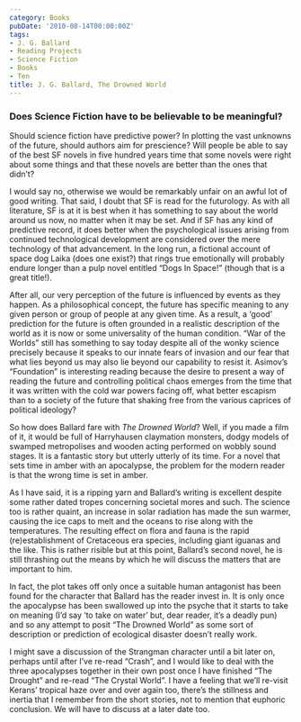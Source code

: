 ```yaml
---
category: Books
pubDate: '2010-08-14T00:00:00Z'
tags:
- J. G. Ballard
- Reading Projects
- Science Fiction
- Books
- Ten
title: J. G. Ballard, The Drowned World
---
```

### Does Science Fiction have to be believable to be meaningful?

Should science fiction have predictive power? In plotting the vast unknowns of the future, should authors aim for prescience? Will people be able to say of the best SF novels in five hundred years time that some novels were right about some things and that these novels are better than the ones that didn’t?

I would say no, otherwise we would be remarkably unfair on an awful lot of good writing. That said, I doubt that SF is read for the futurology. As with all literature, SF is at it is best when it has something to say about the world around us now, no matter when it may be set. And if SF has any kind of predictive record, it does better when the psychological issues arising from continued technological development are considered over the mere technology of that advancement. In the long run, a fictional account of space dog Laika (does one exist?) that rings true emotionally will probably endure longer than a pulp novel entitled “Dogs In Space!” (though that is a great title!).

After all, our very perception of the future is influenced by events as they happen. As a philosophical concept, the future has specific meaning to any given person or group of people at any given time. As a result, a ‘good’ prediction for the future is often grounded in a realistic description of the world as it is now or some universality of the human condition. “War of the Worlds” still has something to say today despite all of the wonky science precisely because it speaks to our innate fears of invasion and our fear that what lies beyond us may also lie beyond our capability to resist it. Asimov’s “Foundation” is interesting reading because the desire to present a way of reading the future and controlling political chaos emerges from the time that it was written with the cold war powers facing off, what better escapism than to a society of the future that shaking free from the various caprices of political ideology?

So how does Ballard fare with _The Drowned World_? Well, if you made a film of it, it would be full of Harryhausen claymation monsters, dodgy models of swamped metropolises and wooden acting performed on wobbly sound stages. It is a fantastic story but utterly utterly of its time. For a novel that sets time in amber with an apocalypse, the problem for the modern reader is that the wrong time is set in amber.

As I have said, it is a ripping yarn and Ballard’s writing is excellent despite some rather dated tropes concerning societal mores and such. The science too is rather quaint, an increase in solar radiation has made the sun warmer, causing the ice caps to melt and the oceans to rise along with the temperatures. The resulting effect on flora and fauna is the rapid (re)establishment of Cretaceous era species, including giant iguanas and the like. This is rather risible but at this point, Ballard’s second novel, he is still thrashing out the means by which he will discuss the matters that are important to him.

In fact, the plot takes off only once a suitable human antagonist has been found for the character that Ballard has the reader invest in. It is only once the apocalypse has been swallowed up into the psyche that it starts to take on meaning (I’d say ‘to take on water’ but, dear reader, it’s a deadly pun) and so any attempt to posit “The Drowned World” as some sort of description or prediction of ecological disaster doesn’t really work.

I might save a discussion of the Strangman character until a bit later on, perhaps until after I’ve re-read “Crash”, and I would like to deal with the three apocalypses together in their own post once I have finished “The Drought” and re-read “The Crystal World”. I have a feeling that we’ll re-visit Kerans’ tropical haze over and over again too, there’s the stillness and inertia that I remember from the short stories, not to mention that euphoric conclusion. We will have to discuss at a later date too.